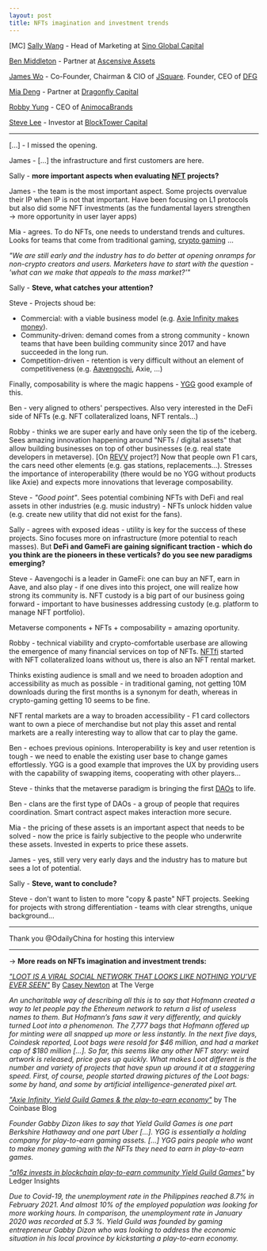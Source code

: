 ```yaml
---
layout: post
title: NFTs imagination and investment trends
---
```

[MC] [Sally Wang](https://twitter.com/sallywang666) - Head of Marketing at [Sino Global Capital](https://twitter.com/sinoglobalcap) 

[Ben Middleton](https://www.linkedin.com/in/ben-middleton-b32388aa/?originalSubdomain=uk) - Partner at [Ascensive Assets](https://twitter.com/ascensiveasset?lang=en)

[James Wo](https://twitter.com/realjameswo) - Co-Founder, Chairman & CIO of [JSquare](https://twitter.com/JSquare_co). Founder, CEO of [DFG](https://twitter.com/DFG_OfficiaI) 

[Mia Deng](https://twitter.com/miagegedeng) - Partner at [Dragonfly Capital](https://twitter.com/dragonfly_cap) 

[Robby Yung](https://twitter.com/viewfromhk) - CEO of [AnimocaBrands](https://www.animocabrands.com/) 

[Steve Lee](https://twitter.com/xxstevelee) - Investor at [BlockTower Capital](https://twitter.com/BlockTower)

---

[...] - I missed the opening.


James - [...] the infrastructure and first customers are here.

Sally - **more important aspects when evaluating [NFT](https://en.wikipedia.org/wiki/Non-fungible_token#:~:text=A%20non%2Dfungible%20token%20(NFT,other%20types%20of%20digital%20files.)) projects?**

James - the team is the most important aspect. Some projects overvalue their IP when IP is not that important. Have been focusing on L1 protocols but also did some NFT investments (as the fundamental layers strengthen → more opportunity in user layer apps)

Mia - agrees. To do NFTs, one needs to understand trends and cultures. Looks for teams that come from traditional gaming, [crypto gaming](https://english.elpais.com/usa/2021-08-12/when-playing-video-games-becomes-a-full-time-job.html) ...

*"We are still early and the industry has to do better at opening onramps for non-crypto creators and users. Marketers have to start with the question - 'what can we make that appeals to the mass market?'"*

Sally - **Steve, what catches your attention?**

Steve - Projects shoud be:

- Commercial: with a viable business model (e.g. [Axie Infinity makes money](https://medium.com/efficient-frontier/axie-nftfinity-b9ce29530313)).
- Community-driven: demand comes from a strong community - known teams that have been building community since 2017 and have succeeded in the long run.
- Competition-driven - retention is very difficult without an element of competitiveness (e.g. [Aavengochi](https://aavegotchi.com/), Axie, ...)

Finally, composability is where the magic happens - [YGG](https://coinmarketcap.com/alexandria/article/what-is-yield-guild-games-ygg) good example of this.

Ben - very aligned to others' perspectives. Also very interested in the DeFi side of NFTs (e.g. NFT collateralized loans, NFT rentals...)

Robby - thinks we are super early and have only seen the tip of the iceberg. Sees amazing innovation happening around "NFTs / digital assets" that allow building businesses on top of other businesses (e.g. real state developers in metaverse). [On [REVV](https://www.revvmotorsport.com/) project?] Now that people own F1 cars, the cars need other elements (e.g. gas stations, replacements...). Stresses the importance of interoperability (there would be no YGG without products like Axie) and expects more innovations that leverage composability.

Steve - *"Good point"*. Sees potential combining NFTs with DeFi and real assets in other industries (e.g. music industry) - NFTs unlock hidden value (e.g. create new utility that did not exist for the fans).

Sally - agrees with exposed ideas - utility is key for the success of these projects. Sino focuses more on infrastructure (more potential to reach masses). But **DeFi and GameFi are gaining significant traction - which do you think are the pioneers in these verticals? do you see new paradigms emerging?**

Steve - Aavengochi is a leader in GameFi: one can buy an NFT, earn in Aave, and also play - if one dives into this project, one will realize how strong its community is. NFT custody is a big part of our business going forward - important to have businesses addressing custody (e.g. platform to manage NFT portfolio).

Metaverse components + NFTs + composability = amazing oportunity.

Robby - technical viability and crypto-comfortable userbase are allowing the emergence of many financial services on top of NFTs. [NFTfi](https://nftfi.com/) started with NFT collateralized loans without us, there is also an NFT rental market. 

Thinks existing audience is small and we need to broaden adoption and accessibility as much as possible - in traditional gaming, not getting 10M downloads during the first months is a synonym for death, whereas in crypto-gaming getting 10 seems to be fine. 

NFT rental markets are a way to broaden accessibility - F1 card collectors want to own a piece of merchandise but not play this asset and rental markets are a really interesting way to allow that car to play the game.

Ben - echoes previous opinions. Interoperability is key and user retention is tough - we need to enable the existing user base to change games effortlessly. YGG is a good example that improves the UX by providing users with the capability of swapping items, cooperating with other players...

Steve - thinks that the metaverse paradigm is bringing the first [DAOs](https://cointelegraph.com/ethereum-for-beginners/what-is-dao#:~:text=A%20decentralized%20autonomous%20organization%20(DAO,rules%20enforced%20on%20a%20blockchain.&text=A%20DAO%20works%20without%20hierarchical,a%20large%20number%20of%20purposes.)) to life.

Ben - clans are the first type of DAOs - a group of people that requires coordination. Smart contract aspect makes interaction more secure.

Mia - the pricing of these assets is an important aspect that needs to be solved - now the price is fairly subjective to the people who underwrite these assets. Invested in experts to price these assets.

James - yes, still very very early days and the industry has to mature but sees a lot of potential.

Sally - **Steve, want to conclude?**

Steve - don't want to listen to more "copy & paste" NFT projects. Seeking for projects with strong differentiation - teams with clear strengths, unique background...

---

Thank you @OdailyChina for hosting this interview

---

→ **More reads on NFTs imagination and investment trends:**

*["LOOT IS A VIRAL SOCIAL NETWORK THAT LOOKS LIKE NOTHING YOU’VE EVER SEEN"](https://www.theverge.com/22655077/loot-social-network-open-source-nft)* By [Casey Newton](https://www.theverge.com/authors/casey-newton) at The Verge

*An uncharitable way of describing all this is to say that Hofmann created a way to let people pay the Ethereum network to return a list of useless names to them. But Hofmann’s fans saw it very differently, and quickly turned Loot into a phenomenon. The 7,777 bags that Hofmann offered up for minting were all snapped up more or less instantly. In the next five days, Coindesk reported, Loot bags were resold for $46 million, and had a market cap of $180 million [...]. So far, this seems like any other NFT story: weird artwork is released, price goes up quickly. What makes Loot different is the number and variety of projects that have spun up around it at a staggering speed. First, of course, people started drawing pictures of the Loot bags: some by hand, and some by artificial intelligence-generated pixel art.*

*["Axie Infinity, Yield Guild Games & the play-to-earn economy"](https://blog.coinbase.com/axie-infinity-yield-guild-games-the-play-to-earn-economy-e73ac6b39e6c)* by The Coinbase Blog

*Founder Gabby Dizon likes to say that Yield Guild Games is one part Berkshire Hathaway and one part Uber [...]. YGG is essentially a holding company for play-to-earn gaming assets. [...] YGG pairs people who want to make money gaming with the NFTs they need to earn in play-to-earn games.*

*["a16z invests in blockchain play-to-earn community Yield Guild Games"](https://www.ledgerinsights.com/a16z-invests-in-blockchain-play-to-earn-community-yield-guild-games/)* by Ledger Insights

*Due to Covid-19, the unemployment rate in the Philippines reached 8.7% in February 2021. And almost 10% of the employed population was looking for more working hours. In comparison, the unemployment rate in January 2020 was recorded at 5.3 %. Yield Guild was founded by gaming entrepreneur Gabby Dizon who was looking to address the economic situation in his local province by kickstarting a play-to-earn economy.*
